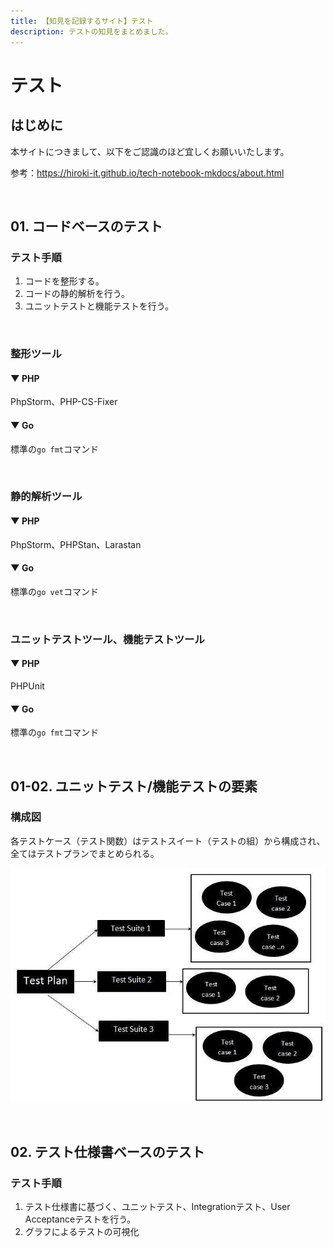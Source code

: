 ```yaml
---
title: 【知見を記録するサイト】テスト
description: テストの知見をまとめました。
---
```


# テスト

## はじめに

本サイトにつきまして、以下をご認識のほど宜しくお願いいたします。

参考：https://hiroki-it.github.io/tech-notebook-mkdocs/about.html

<br>

## 01. コードベースのテスト

### テスト手順

1. コードを整形する。
2. コードの静的解析を行う。
3. ユニットテストと機能テストを行う。

<br>

### 整形ツール

#### ▼ PHP

PhpStorm、PHP-CS-Fixer

#### ▼ Go

標準の```go fmt```コマンド

<br>

### 静的解析ツール

#### ▼ PHP

PhpStorm、PHPStan、Larastan

#### ▼ Go

標準の```go vet```コマンド

<br>

### ユニットテストツール、機能テストツール

#### ▼ PHP

PHPUnit

#### ▼ Go

標準の```go fmt```コマンド

<br>

## 01-02. ユニットテスト/機能テストの要素

### 構成図

各テストケース（テスト関数）はテストスイート（テストの組）から構成され、全てはテストプランでまとめられる。

![test-plan_test-suite_test-case](https://raw.githubusercontent.com/hiroki-it/tech-notebook/master/images/test-plan_test-suite_test-case.jpg)

<br>

## 02. テスト仕様書ベースのテスト

### テスト手順

1. テスト仕様書に基づく、ユニットテスト、Integrationテスト、User Acceptanceテストを行う。
2. グラフによるテストの可視化



